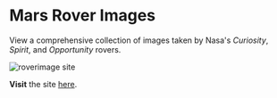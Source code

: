 # Mars Rover Images

View a comprehensive collection of images taken by Nasa's *Curiosity*, *Spirit*, and *Opportunity* rovers.

![roverimage site](https://marcus-hurn.web.app/images/rover.png)

**Visit** the site [here](https://mars-roverimages.web.app/).

